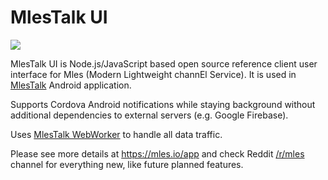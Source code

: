 # MlesTalk UI

![](mlestalk_login.gif)

MlesTalk UI is Node.js/JavaScript based open source reference client user interface for Mles (Modern Lightweight channEl Service). It is used in [MlesTalk](https://play.google.com/store/apps/details?id=io.mles.mlestalk) Android application.

Supports Cordova Android notifications while staying background without additional dependencies to external servers (e.g. Google Firebase).

Uses [MlesTalk WebWorker](https://github.com/jq-rs/mles-webworker) to handle all data traffic.

Please see more details at https://mles.io/app and check Reddit [/r/mles](https://www.reddit.com/r/mles/) channel for everything new, like future planned features.
